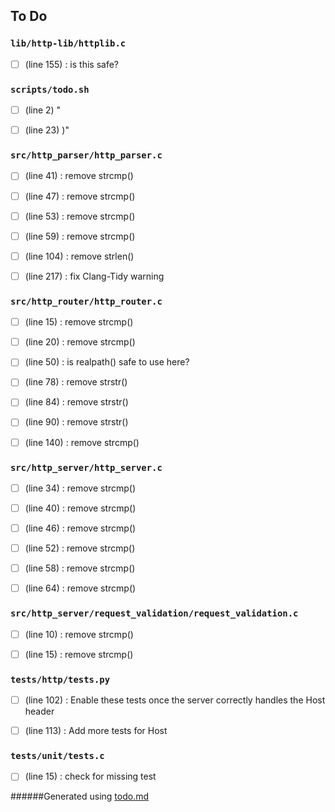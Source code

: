 ## To Do
### ``lib/http-lib/httplib.c``
- [ ] (line 155) : is this safe?


### ``scripts/todo.sh``
- [ ] (line 2) "

- [ ] (line 23) )"


### ``src/http_parser/http_parser.c``
- [ ] (line 41) : remove strcmp()

- [ ] (line 47) : remove strcmp()

- [ ] (line 53) : remove strcmp()

- [ ] (line 59) : remove strcmp()

- [ ] (line 104) : remove strlen()

- [ ] (line 217) : fix Clang-Tidy warning


### ``src/http_router/http_router.c``
- [ ] (line 15) : remove strcmp()

- [ ] (line 20) : remove strcmp()

- [ ] (line 50) : is realpath() safe to use here?

- [ ] (line 78) : remove strstr()

- [ ] (line 84) : remove strstr()

- [ ] (line 90) : remove strstr()

- [ ] (line 140) : remove strcmp()


### ``src/http_server/http_server.c``
- [ ] (line 34) : remove strcmp()

- [ ] (line 40) : remove strcmp()

- [ ] (line 46) : remove strcmp()

- [ ] (line 52) : remove strcmp()

- [ ] (line 58) : remove strcmp()

- [ ] (line 64) : remove strcmp()


### ``src/http_server/request_validation/request_validation.c``
- [ ] (line 10) : remove strcmp()

- [ ] (line 15) : remove strcmp()


### ``tests/http/tests.py``
- [ ] (line 102) : Enable these tests once the server correctly handles the Host header

- [ ] (line 113) : Add more tests for Host


### ``tests/unit/tests.c``
- [ ] (line 15) : check for missing test

######Generated using [todo.md](https://github.com/charlesthomas/todo.md)
